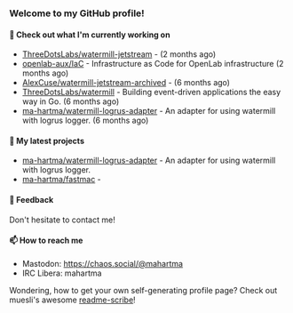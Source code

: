 ### Welcome to my GitHub profile!

#### 🔭 Check out what I'm currently working on

- [ThreeDotsLabs/watermill-jetstream](https://github.com/ThreeDotsLabs/watermill-jetstream) -  (2 months ago)
- [openlab-aux/IaC](https://github.com/openlab-aux/IaC) - Infrastructure as Code for OpenLab infrastructure (2 months ago)
- [AlexCuse/watermill-jetstream-archived](https://github.com/AlexCuse/watermill-jetstream-archived) -  (6 months ago)
- [ThreeDotsLabs/watermill](https://github.com/ThreeDotsLabs/watermill) - Building event-driven applications the easy way in Go. (6 months ago)
- [ma-hartma/watermill-logrus-adapter](https://github.com/ma-hartma/watermill-logrus-adapter) - An adapter for using watermill with logrus logger. (6 months ago)

#### 🌱 My latest projects

- [ma-hartma/watermill-logrus-adapter](https://github.com/ma-hartma/watermill-logrus-adapter) - An adapter for using watermill with logrus logger.
- [ma-hartma/fastmac](https://github.com/ma-hartma/fastmac) - 

#### 💬 Feedback

Don't hesitate to contact me!

#### 📫 How to reach me

- Mastodon: https://chaos.social/@mahartma
- IRC Libera: mahartma

Wondering, how to get your own self-generating profile page? 
Check out muesli's awesome [readme-scribe](https://github.com/muesli/readme-scribe)!
